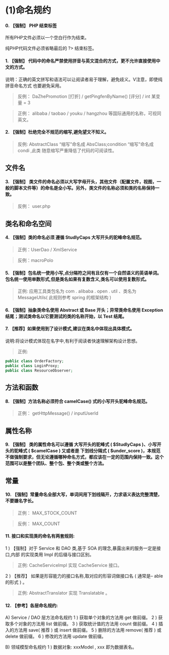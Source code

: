 (1)命名规约
========

#### 0. 【强制】 PHP 结束标签

所有PHP文件必须以一个空白行作为结束。

纯PHP代码文件必须省略最后的 ?> 结束标签。

#### 1. 【强制】 代码中的命名严禁使用拼音与英文混合的方式，更不允许直接使用中文的方式。
说明：正确的英文拼写和语法可以让阅读者易于理解，避免歧义。V注意，即使纯拼音命名方式
也要避免采用。

> 反例： DaZhePromotion [打折] / getPingfenByName() [评分] / int 某变量 = 3

> 正例： alibaba / taobao / youku / hangzhou 等国际通用的名称，可视同英文。

#### 2. 【强制】杜绝完全不规范的缩写,避免望文不知义。
> 反例: AbstractClass “缩写”命名成 AbsClass;condition “缩写”命名成 condi ,此类
随意缩写严重降低了代码的可阅读性。

## 文件名

#### 3. 【强制】 类文件的命名必须以大写字母开头，其他文件（配置文件，视图，一般的脚本文件等）的命名是全小写。另外，类文件的名称必须和类的名称保持一致。

> 反例： user.php


## 类名和命名空间

#### 4. 【强制】类的命名必须 遵循 StudlyCaps 大写开头的驼峰命名规范。

> 正例：UserDao / XmlService 

> 反例：macroPolo

#### 5. 【强制】包名统一使用小写,点分隔符之间有且仅有一个自然语义的英语单词。包名统一使用单数形式,但是类名如果有复数含义,类名可以使用复数形式。

> 正例: 应用工具类包名为 com . alibaba . open . util 、类名为 MessageUtils( 此规则参考
spring 的框架结构 )

#### 6. 【强制】抽象类命名使用 Abstract 或 Base 开头；异常类命名使用 Exception 结尾；测试类命名以它要测试的类的名称开始，以 Test 结尾。

#### 7. 【推荐】如果使用到了设计模式,建议在类名中体现出具体模式。
说明:将设计模式体现在名字中,有利于阅读者快速理解架构设计思想。
> 正例: 

```php
public class OrderFactory;
public class LoginProxy;
public class ResourceObserver;
```


## 方法和函数

#### 8. 【强制】方法名称必须符合 camelCase() 式的小写开头驼峰命名规范。

> 正例： getHttpMessage() / inputUserId

## 属性名称

#### 9. 【强制】 类的属性命名可以遵循 大写开头的驼峰式 ( $StudlyCaps )、小写开头的驼峰式 ( $camelCase ) 又或者是 下划线分隔式 ( $under_score )，本规范不做强制要求，但无论遵循哪种命名方式，都应该在一定的范围内保持一致。这个范围可以是整个团队、整个包、整个类或整个方法。

## 常量

#### 10. 【强制】常量命名全部大写，单词间用下划线隔开，力求语义表达完整清楚，不要嫌名字长。

> 正例： MAX_STOCK_COUNT

> 反例： MAX_COUNT


#### 11. 接口和实现类的命名有两套规则:

1 ) 【强制】对于 Service 和 DAO 类,基于 SOA 的理念,暴露出来的服务一定是接口,内部
的实现类用 Impl 的后缀与接口区别。
> 正例: CacheServiceImpl 实现 CacheService 接口。

2 ) 【推荐】 如果是形容能力的接口名称,取对应的形容词做接口名 ( 通常是– able 的形式 ) 。
> 正例: AbstractTranslator 实现 Translatable 。


#### 12. 【参考】各层命名规约:

A) Service / DAO 层方法命名规约
1 ) 获取单个对象的方法用 get 做前缀。
2 ) 获取多个对象的方法用 list 做前缀。
3 ) 获取统计值的方法用 count 做前缀。
4 ) 插入的方法用 save( 推荐 ) 或 insert 做前缀。
5 ) 删除的方法用 remove( 推荐 ) 或 delete 做前缀。
6 ) 修改的方法用 update 做前缀。

B) 领域模型命名规约
1 ) 数据对象: xxxModel , xxx 即为数据表名。


